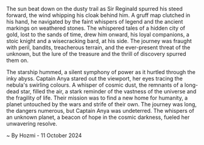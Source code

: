 
The sun beat down on the dusty trail as Sir Reginald spurred his steed forward, the wind whipping his cloak behind him. A gruff map clutched in his hand, he navigated by the faint whispers of legend and the ancient markings on weathered stones. The whispered tales of a hidden city of gold, lost to the sands of time, drew him onward, his loyal companions, a stoic knight and a wisecracking bard, at his side. The journey was fraught with peril, bandits, treacherous terrain, and the ever-present threat of the unknown, but the lure of the treasure and the thrill of discovery spurred them on.

The starship hummed, a silent symphony of power as it hurtled through the inky abyss. Captain Anya stared out the viewport, her eyes tracing the nebula's swirling colours.  A whisper of cosmic dust, the remnants of a long-dead star, filled the air, a stark reminder of the vastness of the universe and the fragility of life. Their mission was to find a new home for humanity, a planet untouched by the wars and strife of their own. The journey was long, the dangers numerous, but Captain Anya was undeterred. The whispers of an unknown planet, a beacon of hope in the cosmic darkness, fueled her unwavering resolve. 

~ By Hozmi - 11 October 2024
